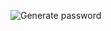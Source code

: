 ![Generate password](https://github.com/user-attachments/assets/34870cbd-1a8e-4408-bd60-9516423b273c)
